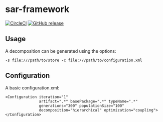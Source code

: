 # sar-framework

[![CircleCI](https://circleci.com/gh/StephanPirnbaum/sar-framework/tree/master.svg?style=shield&circle-token=75410c38b30f1b9197e8a3ba32d8a4c4a6e9514b)](https://circleci.com/gh/StephanPirnbaum/sar-framework/tree/master) [![GitHub release](https://img.shields.io/badge/Release-v0.2.1-brightgreen.svg)](https://github.com/StephanPirnbaum/sar-framework/releases/latest)


## Usage

A decomposition can be generated using the options:

    -s file:///path/to/store -c file:///path/to/configuration.xml

## Configuration

A basic configuration.xml:

```
<Configuration iteration="1" 
               artifact=".*" basePackage=".*" typeName=".*"
               generations="300" populationSize="100"
               decomposition="hierarchical" optimization="coupling">
</Configuration>
```


